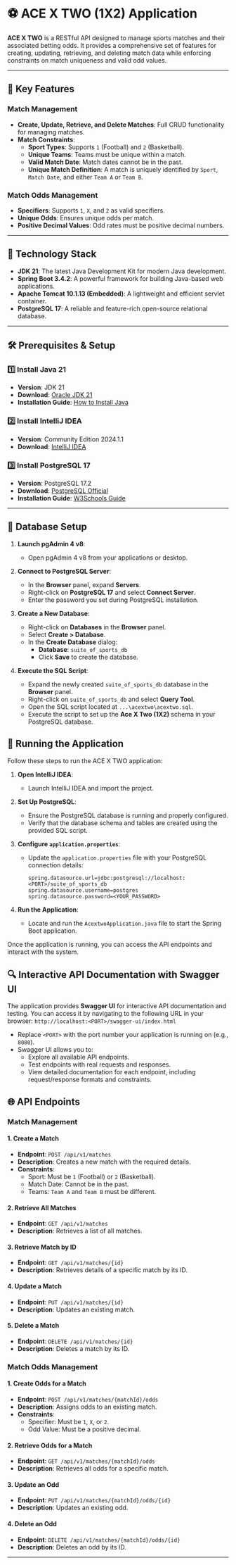 # ⚽ ACE X TWO (1X2) Application 

**ACE X TWO** is a RESTful API designed to manage sports matches and their associated betting odds. It provides a comprehensive set of features for creating, updating, retrieving, and deleting match data while enforcing constraints on match uniqueness and valid odd values.

---

## 🚀 Key Features

### Match Management
- **Create, Update, Retrieve, and Delete Matches**: Full CRUD functionality for managing matches.
- **Match Constraints**:
  - **Sport Types**: Supports `1` (Football) and `2` (Basketball).
  - **Unique Teams**: Teams must be unique within a match.
  - **Valid Match Date**: Match dates cannot be in the past.
  - **Unique Match Definition**: A match is uniquely identified by `Sport`, `Match Date`, and either `Team A` or `Team B`.

### Match Odds Management
- **Specifiers**: Supports `1`, `X`, and `2` as valid specifiers.
- **Unique Odds**: Ensures unique odds per match.
- **Positive Decimal Values**: Odd rates must be positive decimal numbers.

---

## 📌 Technology Stack

- **JDK 21**: The latest Java Development Kit for modern Java development.
- **Spring Boot 3.4.2**: A powerful framework for building Java-based web applications.
- **Apache Tomcat 10.1.13 (Embedded)**: A lightweight and efficient servlet container.
- **PostgreSQL 17**: A reliable and feature-rich open-source relational database.

---

## 🛠️ Prerequisites & Setup

### 1️⃣ Install Java 21
- **Version**: JDK 21
- **Download**: [Oracle JDK 21](https://www.oracle.com/java/technologies/javase/jdk21-archive-downloads.html)
- **Installation Guide**: [How to Install Java](https://www3.ntu.edu.sg/home/ehchua/programming/howto/JDK_HowTo.html)

### 2️⃣ Install IntelliJ IDEA
- **Version**: Community Edition 2024.1.1
- **Download**: [IntelliJ IDEA](https://www.jetbrains.com/idea/download/other.html)

### 3️⃣ Install PostgreSQL 17
- **Version**: PostgreSQL 17.2
- **Download**: [PostgreSQL Official](https://www.enterprisedb.com/downloads/postgres-postgresql-downloads)
- **Installation Guide**: [W3Schools Guide](https://www.w3schools.com/postgresql/postgresql_install.php)

---

## 📂 Database Setup

1. **Launch pgAdmin 4 v8**:
   - Open pgAdmin 4 v8 from your applications or desktop.

2. **Connect to PostgreSQL Server**:
   - In the **Browser** panel, expand **Servers**.
   - Right-click on **PostgreSQL 17** and select **Connect Server**.
   - Enter the password you set during PostgreSQL installation.

3. **Create a New Database**:
   - Right-click on **Databases** in the **Browser** panel.
   - Select **Create > Database**.
   - In the **Create Database** dialog:
     - **Database**: `suite_of_sports_db`
     - Click **Save** to create the database.

4. **Execute the SQL Script**:
   - Expand the newly created `suite_of_sports_db` database in the **Browser** panel.
   - Right-click on `suite_of_sports_db` and select **Query Tool**.
   - Open the SQL script located at `...\acextwo\acextwo.sql`.
   - Execute the script to set up the **Ace X Two (1X2)** schema in your PostgreSQL database.

## 🏃 Running the Application

Follow these steps to run the ACE X TWO application:

1. **Open IntelliJ IDEA**:
   - Launch IntelliJ IDEA and import the project.

2. **Set Up PostgreSQL**:
   - Ensure the PostgreSQL database is running and properly configured.
   - Verify that the database schema and tables are created using the provided SQL script.

3. **Configure `application.properties`**:
   - Update the `application.properties` file with your PostgreSQL connection details:
     ```properties
     spring.datasource.url=jdbc:postgresql://localhost:<PORT>/suite_of_sports_db
     spring.datasource.username=postgres
     spring.datasource.password=<YOUR_PASSWORD>
     ```

4. **Run the Application**:
   - Locate and run the `AcextwoApplication.java` file to start the Spring Boot application.

Once the application is running, you can access the API endpoints and interact with the system.

## 🔍 Interactive API Documentation with Swagger UI

The application provides **Swagger UI** for interactive API documentation and testing. You can access it by navigating to the following URL in your browser: `http://localhost:<PORT>/swagger-ui/index.html`
- Replace `<PORT>` with the port number your application is running on (e.g., `8080`).
- Swagger UI allows you to:
  - Explore all available API endpoints.
  - Test endpoints with real requests and responses.
  - View detailed documentation for each endpoint, including request/response formats and constraints.
    
## 🌐 API Endpoints

### Match Management

#### 1. Create a Match
- **Endpoint**: `POST /api/v1/matches`
- **Description**: Creates a new match with the required details.
- **Constraints**:
  - Sport: Must be `1` (Football) or `2` (Basketball).
  - Match Date: Cannot be in the past.
  - Teams: `Team A` and `Team B` must be different.

#### 2. Retrieve All Matches
- **Endpoint**: `GET /api/v1/matches`
- **Description**: Retrieves a list of all matches.

#### 3. Retrieve Match by ID
- **Endpoint**: `GET /api/v1/matches/{id}`
- **Description**: Retrieves details of a specific match by its ID.

#### 4. Update a Match
- **Endpoint**: `PUT /api/v1/matches/{id}`
- **Description**: Updates an existing match.

#### 5. Delete a Match
- **Endpoint**: `DELETE /api/v1/matches/{id}`
- **Description**: Deletes a match by its ID.

### Match Odds Management

#### 1. Create Odds for a Match
- **Endpoint**: `POST /api/v1/matches/{matchId}/odds`
- **Description**: Assigns odds to an existing match.
- **Constraints**:
  - Specifier: Must be `1`, `X`, or `2`.
  - Odd Value: Must be a positive decimal.

#### 2. Retrieve Odds for a Match
- **Endpoint**: `GET /api/v1/matches/{matchId}/odds`
- **Description**: Retrieves all odds for a specific match.

#### 3. Update an Odd
- **Endpoint**: `PUT /api/v1/matches/{matchId}/odds/{id}`
- **Description**: Updates an existing odd.

#### 4. Delete an Odd
- **Endpoint**: `DELETE /api/v1/matches/{matchId}/odds/{id}`
- **Description**: Deletes an odd by its ID.

---
